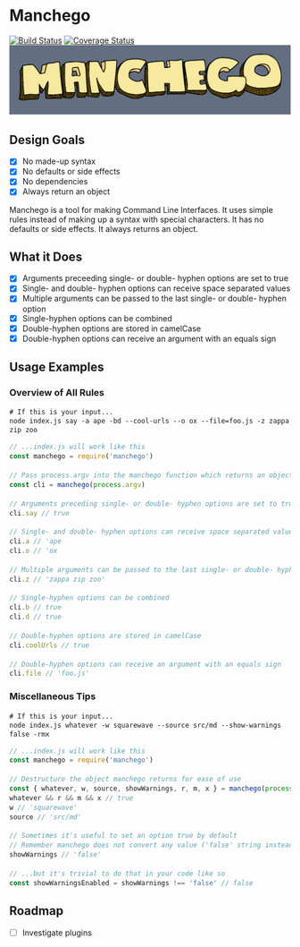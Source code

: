 # Manchego
[![Build Status](https://travis-ci.com/luketeaford/manchego.svg?branch=master)](https://travis-ci.com/luketeaford/manchego)
[![Coverage Status](https://coveralls.io/repos/github/luketeaford/manchego/badge.svg)](https://coveralls.io/github/luketeaford/manchego)
<img alt="" src="manchego-logo.png">

## Design Goals
- [x] No made-up syntax
- [x] No defaults or side effects
- [x] No dependencies
- [x] Always return an object

Manchego is a tool for making Command Line Interfaces. It uses simple rules instead of making up a syntax with special characters. It has no defaults or side effects. It always returns an object.

## What it Does
- [x] Arguments preceeding single- or double- hyphen options are set to true
- [x] Single- and double- hyphen options can receive space separated values
- [x] Multiple arguments can be passed to the last single- or double- hyphen option
- [x] Single-hyphen options can be combined
- [x] Double-hyphen options are stored in camelCase
- [x] Double-hyphen options can receive an argument with an equals sign

## Usage Examples
### Overview of All Rules
```console
# If this is your input...
node index.js say -a ape -bd --cool-urls --o ox --file=foo.js -z zappa zip zoo
```

```js
// ...index.js will work like this
const manchego = require('manchego')

// Pass process.argv into the manchego function which returns an object
const cli = manchego(process.argv)

// Arguments preceding single- or double- hyphen options are set to true
cli.say // true

// Single- and double- hyphen options can receive space separated values
cli.a // 'ape
cli.o // 'ox

// Multiple arguments can be passed to the last single- or double- hyphen option
cli.z // 'zappa zip zoo'

// Single-hyphen options can be combined
cli.b // true
cli.d // true

// Double-hyphen options are stored in camelCase
cli.coolUrls // true

// Double-hyphen options can receive an argument with an equals sign
cli.file // 'foo.js'
```

### Miscellaneous Tips
```console
# If this is your input...
node index.js whatever -w squarewave --source src/md --show-warnings false -rmx
```

```js
// ...index.js will work like this
const manchego = require('manchego')

// Destructure the object manchego returns for ease of use
const { whatever, w, source, showWarnings, r, m, x } = manchego(process.argv)
whatever && r && m && x // true
w // 'squarewave'
source // 'src/md'

// Sometimes it's useful to set an option true by default
// Remember manchego does not convert any value ('false' string instead of boolean)...
showWarnings // 'false'

// ...but it's trivial to do that in your code like so
const showWarningsEnabled = showWarnings !== 'false' // false

```

## Roadmap
- [ ] Investigate plugins
